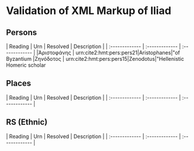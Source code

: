 # Validation of XML Markup of Iliad


## Persons 

| Reading | Urn     | Resolved     | Description    |
| :------------- | :------------- | :------------- |
|Ἀριστοφάνης | urn:cite2:hmt:pers:pers21|Aristophanes|"of Byzantium
|Ζηνόδοτος | urn:cite2:hmt:pers:pers15|Zenodotus|"Hellenistic Homeric scholar

## Places 

| Reading | Urn     | Resolved     | Description    |
| :------------- | :------------- | :------------- |

## RS (Ethnic) 

| Reading | Urn     | Resolved     | Description    |
| :------------- | :------------- | :------------- |
